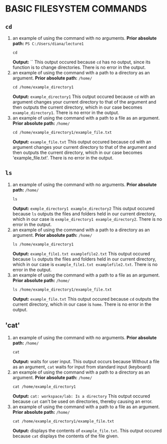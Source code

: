 # BASIC FILESYSTEM COMMANDS
## `cd`
1. an example of using the command with no arguments.
   **Prior absolute path:** `PS C:/Users/diana/lecture1 `
   ```
   cd
   ```
   **Output:** ``
   This output occured because `cd` has no output, since its function is to change directories. There is no error in the output.
2. an example of using the command with a path to a directory as an argument.
   **Prior absolute path:** `/home/`
   ```
   cd /home/example_directory1
   ```
   **Output:** `example_directory1`
   This output occured because `cd` with an argument changes your current directory to that of the argument and then outputs the current directory, which in our case becomes `example_directory1`. There is no error in the output.
3. an example of using the command with a path to a file as an argument.
  **Prior absolute path:** `/home/`
   ```
   cd /home/example_directory1/example_file.txt
   ```
   **Output:** `example_file.txt`
   This output occured because cd with an argument changes your current directory to that of the argument and then outputs the current directory, which in our case becomes 'example_file.txt'. There is no error in the output.
## `ls`
1. an example of using the command with no arguments.
   **Prior absolute path:** `/home/`
   ```
   ls 
   ```
   **Output:** `exmple_directory1 example_directory2`
   This output occured because `ls` outputs the files and folders held in our current directory, which in our case is `exmple_directory1 example_directory2`. There is no error in the output.
2. an example of using the command with a path to a directory as an argument.
   **Prior absolute path:** `/home/`
   ```
   ls /home/example_directory1
   ```
   **Output:** `example_file1.txt examplefile2.txt`
   This output occured because `ls` outputs the files and folders held in our current directory, which in our case is `example_file1.txt examplefile2.txt`. There is no error in the output.
3. an example of using the command with a path to a file as an argument.
   **Prior absolute path:** `/home/`
   ```
   ls /home/example_directory1/example_file.txt
   ```
   **Output:** `example_file.txt`
   This output occured because `cd` outputs the current directory, which in our case is `home`. There is no error in the output.
## 'cat'
1. an example of using the command with no arguments.
   **Prior absolute path:** `/home/`
   ```
   cat
   ```
   **Output:** waits for user input.
   This output occurs because Without a file as an argument, `cat` waits for input from standard input (keyboard)
2. an example of using the command with a path to a directory as an argument.
   **Prior absolute path:** `/home/`
   ```
   cat /home/example_directory1
   ```
   **Output:** `cat: workspace/lab: Is a directory`
   This output occured because `cat` can't be used on directories, thereby causing an error.
3. an example of using the command with a path to a file as an argument.
   **Prior absolute path:** `/home/`
   ```
   cat /home/example_directory1/example_file.txt
   ```
   **Output:** displays the contents of `example_file.txt`.
   This output occured because `cat` displays the contents of the file given.
